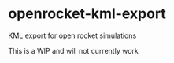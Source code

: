 # openrocket-kml-export
KML export for open rocket simulations

This is a WIP and will not currently work
